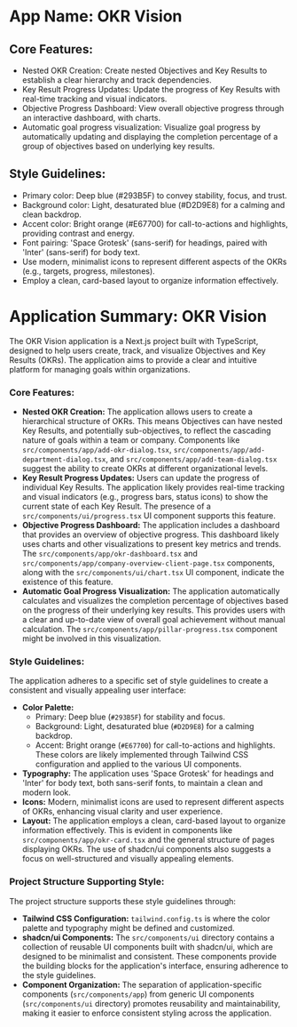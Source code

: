 # **App Name**: OKR Vision

## Core Features:

- Nested OKR Creation: Create nested Objectives and Key Results to establish a clear hierarchy and track dependencies.
- Key Result Progress Updates: Update the progress of Key Results with real-time tracking and visual indicators.
- Objective Progress Dashboard: View overall objective progress through an interactive dashboard, with charts.
- Automatic goal progress visualization: Visualize goal progress by automatically updating and displaying the completion percentage of a group of objectives based on underlying key results.

## Style Guidelines:

- Primary color: Deep blue (#293B5F) to convey stability, focus, and trust.
- Background color: Light, desaturated blue (#D2D9E8) for a calming and clean backdrop.
- Accent color: Bright orange (#E67700) for call-to-actions and highlights, providing contrast and energy.
- Font pairing: 'Space Grotesk' (sans-serif) for headings, paired with 'Inter' (sans-serif) for body text.
- Use modern, minimalist icons to represent different aspects of the OKRs (e.g., targets, progress, milestones).
- Employ a clean, card-based layout to organize information effectively.

# Application Summary: OKR Vision

The OKR Vision application is a Next.js project built with TypeScript, designed to help users create, track, and visualize Objectives and Key Results (OKRs). The application aims to provide a clear and intuitive platform for managing goals within organizations.

### Core Features:

- **Nested OKR Creation:** The application allows users to create a hierarchical structure of OKRs. This means Objectives can have nested Key Results, and potentially sub-objectives, to reflect the cascading nature of goals within a team or company. Components like `src/components/app/add-okr-dialog.tsx`, `src/components/app/add-department-dialog.tsx`, and `src/components/app/add-team-dialog.tsx` suggest the ability to create OKRs at different organizational levels.
- **Key Result Progress Updates:** Users can update the progress of individual Key Results. The application likely provides real-time tracking and visual indicators (e.g., progress bars, status icons) to show the current state of each Key Result. The presence of a `src/components/ui/progress.tsx` UI component supports this feature.
- **Objective Progress Dashboard:** The application includes a dashboard that provides an overview of objective progress. This dashboard likely uses charts and other visualizations to present key metrics and trends. The `src/components/app/okr-dashboard.tsx` and `src/components/app/company-overview-client-page.tsx` components, along with the `src/components/ui/chart.tsx` UI component, indicate the existence of this feature.
- **Automatic Goal Progress Visualization:** The application automatically calculates and visualizes the completion percentage of objectives based on the progress of their underlying key results. This provides users with a clear and up-to-date view of overall goal achievement without manual calculation. The `src/components/app/pillar-progress.tsx` component might be involved in this visualization.

### Style Guidelines:

The application adheres to a specific set of style guidelines to create a consistent and visually appealing user interface:

- **Color Palette:**
    - Primary: Deep blue (`#293B5F`) for stability and focus.
    - Background: Light, desaturated blue (`#D2D9E8`) for a calming backdrop.
    - Accent: Bright orange (`#E67700`) for call-to-actions and highlights.
    These colors are likely implemented through Tailwind CSS configuration and applied to the various UI components.
- **Typography:** The application uses 'Space Grotesk' for headings and 'Inter' for body text, both sans-serif fonts, to maintain a clean and modern look.
- **Icons:** Modern, minimalist icons are used to represent different aspects of OKRs, enhancing visual clarity and user experience.
- **Layout:** The application employs a clean, card-based layout to organize information effectively. This is evident in components like `src/components/app/okr-card.tsx` and the general structure of pages displaying OKRs. The use of shadcn/ui components also suggests a focus on well-structured and visually appealing elements.

### Project Structure Supporting Style:

The project structure supports these style guidelines through:

- **Tailwind CSS Configuration:** `tailwind.config.ts` is where the color palette and typography might be defined and customized.
- **shadcn/ui Components:** The `src/components/ui` directory contains a collection of reusable UI components built with shadcn/ui, which are designed to be minimalist and consistent. These components provide the building blocks for the application's interface, ensuring adherence to the style guidelines.
- **Component Organization:** The separation of application-specific components (`src/components/app`) from generic UI components (`src/components/ui` directory) promotes reusability and maintainability, making it easier to enforce consistent styling across the application.